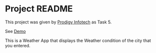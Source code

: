 # Project README

This project was given by [Prodigy Infotech](https://prodigyinfotech.dev/) as Task 5.

See [Demo](https://thrishanatarajan7.neocities.org/PRODIGY_WD_05/)

This is a Weather App that displays the Weather condition of the city that you entered.
